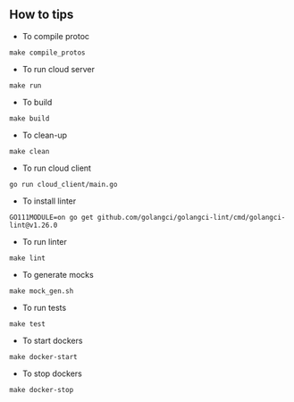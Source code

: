 ## How to tips

* To compile protoc
```$bash
make compile_protos
```

* To run cloud server
```$bash
make run
```

* To build
```$bash
make build
```

* To clean-up
```$bash
make clean
```

* To run cloud client
```$bash
go run cloud_client/main.go
```

* To install linter
```$bash
GO111MODULE=on go get github.com/golangci/golangci-lint/cmd/golangci-lint@v1.26.0
```

* To run linter
```$bash
make lint
```

* To generate mocks
```$bash
make mock_gen.sh
```

* To run tests
```$bash
make test
```

* To start dockers
```$bash
make docker-start
```

* To stop dockers
```$bash
make docker-stop
```
